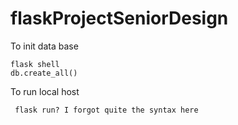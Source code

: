 # flaskProjectSeniorDesign

To init data base

```flask shell ```  
```db.create_all()```

To run local host

``` flask run? I forgot quite the syntax here```
